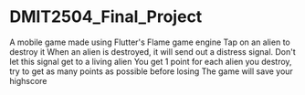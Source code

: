 # DMIT2504_Final_Project
A mobile game made using Flutter's Flame game engine
Tap on an alien to destroy it
When an alien is destroyed, it will send out a distress signal. Don't let this signal get to a living alien
You get 1 point for each alien you destroy, try to get as many points as possible before losing
The game will save your highscore
